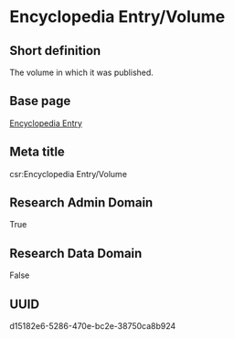 # Encyclopedia Entry/Volume
## Short definition
The volume in which it was published.
## Base page
[Encyclopedia Entry](https://github.com/EuroCRIS/CASRAI-Dictionairies/blob/main/Objects/Encyclopedia%20Entry.md)
## Meta title
csr:Encyclopedia Entry/Volume
## Research Admin Domain
True
## Research Data Domain
False
## UUID
d15182e6-5286-470e-bc2e-38750ca8b924
